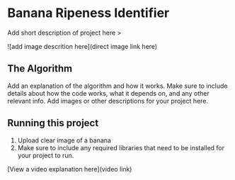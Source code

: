 # Banana Ripeness Identifier

 Add short description of project here > 

![add image descrition here](direct image link here)

## The Algorithm

Add an explanation of the algorithm and how it works. Make sure to include details about how the code works, what it depends on, and any other relevant info. Add images or other descriptions for your project here. 

## Running this project

1. Upload clear image of a banana
2. Make sure to include any required libraries that need to be installed for your project to run.

[View a video explanation here](video link)
